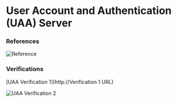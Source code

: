 # User Account and Authentication (UAA) Server
### References  

![Reference](/artifacts/CloudFoundry/artifact-uaa-1.png)

### Verifications  

[UAA Verification 1](http://Verification 1 URL)

![UAA Verification 2](/artifacts/CloudFoundry/artifact-uaa-2.png)
